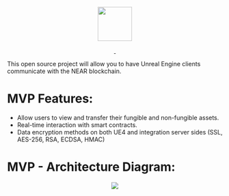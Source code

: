 <p align="center">
  <a rel="noopener noreferrer" href="https://exxaverse.com/" target="_blank" >
    <img src="https://exxaverse.com/_next/image?url=%2Fimages%2FNearLinker.png&w=640&q=75" height="80">
  </a>
</p>

<p align="center">
  <a aria-label="License" href="https://github.com/ExxaVerse/NearLinker/blob/main/LICENSE">
    <img alt="" src="https://img.shields.io/npm/l/next.svg?style=for-the-badge&labelColor=000000">
  </a>
  <a aria-label="Join the community on GitHub" href="https://github.com/ExxaVerse/NearLinker/discussions">
    <img alt="" src="https://img.shields.io/badge/Checkout%20the%20discussion-blue.svg?style=for-the-badge&labelColor=000000&logoWidth=20">
  </a>
</p>

This open source project will allow you to have Unreal Engine clients communicate with the NEAR blockchain.

# MVP Features:
- Allow users to view and transfer their fungible and non-fungible assets.
- Real-time interaction with smart contracts.
- Data encryption methods on both UE4 and integration server sides (SSL, AES-256, RSA, ECDSA, HMAC)

# MVP - Architecture Diagram:
<p align="center">
  <a rel="noopener noreferrer" href="https://exxaverse.com/" target="_blank" >
    <img src="https://exxaverse.com/_next/image?url=%2Fimages%2FMVPArchitectureDiagram.png&w=640&q=75">
  </a>
</p>

